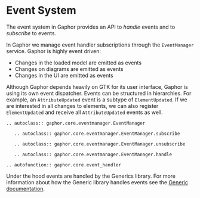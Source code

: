 # Event System

The event system in Gaphor provides an
API to *handle* events and to *subscribe* to events.

In Gaphor we manage event handler subscriptions through the `EventManager`
service. Gaphor is highly event driven:

 * Changes in the loaded model are emitted as events
 * Changes on diagrams are emitted as events
 * Changes in the UI are emitted as events

Although Gaphor depends heavily on GTK for its user interface, Gaphor is using
its own event dispatcher. Events can be structured in hierarchies. For example,
an `AttributeUpdated` event is a subtype of `ElementUpdated`. If we are interested
in all changes to elements, we can also register `ElementUpdated` and receive all
`AttributeUpdated` events as well.

```{eval-rst}
.. autoclass:: gaphor.core.eventmanager.EventManager

   .. autoclass:: gaphor.core.eventmanager.EventManager.subscribe

   .. autoclass:: gaphor.core.eventmanager.EventManager.unsubscribe

   .. autoclass:: gaphor.core.eventmanager.EventManager.handle

.. autofunction:: gaphor.core.event_handler
```

Under the hood events are handled by the Generics library.
For more information about how the Generic library handles events see the
[Generic documentation](https://generic.readthedocs.io).
